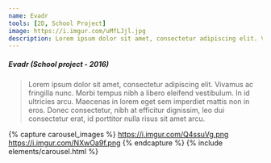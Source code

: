 ```yaml
---
name: Evadr
tools: [2D, School Project]
image: https://i.imgur.com/uMfLJjl.jpg
description: Lorem ipsum dolor sit amet, consectetur adipiscing elit. Vivamus ac fringilla nunc.
---
```


##### Evadr (School project - 2016)
>  Lorem ipsum dolor sit amet, consectetur adipiscing elit. Vivamus ac fringilla nunc. Morbi tempus nibh a libero eleifend vestibulum. In id ultricies arcu. Maecenas in lorem eget sem imperdiet mattis non in eros. Donec consectetur, nibh at efficitur dignissim, leo dui consectetur erat, id porttitor nulla risus sit amet arcu.


{% capture carousel_images %}
https://i.imgur.com/Q4ssuVg.png
https://i.imgur.com/NXwOa9f.png
{% endcapture %}
{% include elements/carousel.html %}
